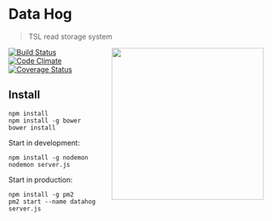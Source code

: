 # Data Hog
> TSL read storage system
<img align="right" height="300" src="img/bower-logo.png">

[![Build Status](https://travis-ci.org/TeamMacLean/dataHog.svg)](https://travis-ci.org/TeamMacLean/dataHog)
[![Code Climate](https://codeclimate.com/github/TeamMacLean/dataHog/badges/gpa.svg)](https://codeclimate.com/github/TeamMacLean/dataHog)
[![Coverage Status](https://coveralls.io/repos/TeamMacLean/dataHog/badge.svg?branch=master&service=github)](https://coveralls.io/github/TeamMacLean/dataHog?branch=master)


## Install

```
npm install
npm install -g bower
bower install
```

Start in development:
```
npm install -g nodemon
nodemon server.js
```

Start in production:
```
npm install -g pm2
pm2 start --name datahog server.js
```

